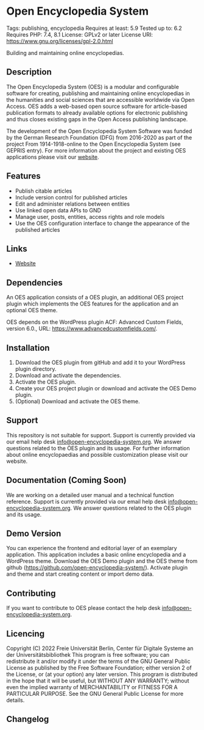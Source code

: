 # Open Encyclopedia System
Tags: publishing, encyclopedia
Requires at least: 5.9
Tested up to: 6.2
Requires PHP: 7.4, 8.1
License: GPLv2 or later
License URI: https://www.gnu.org/licenses/gpl-2.0.html

Building and maintaining online encyclopedias.

## Description
The Open Encyclopedia System (OES) is a modular and configurable software for creating, publishing and maintaining
online encyclopedias in the humanities and social sciences that are accessible worldwide via Open Access. OES adds a
web-based open source software for article-based publication formats to already available options for electronic
publishing and thus closes existing gaps in the Open Access publishing landscape.

The development of the Open Encyclopedia System Software was funded by the German Research Foundation (DFG) from
2016-2020 as part of the project From 1914-1918-online to the Open Encyclopedia System (see GEPRIS entry). For more
information about the project and existing OES applications please visit our
[website](http://www.open-encyclopedia-system.org/).

## Features
* Publish citable articles
* Include version control for published articles
* Edit and administer relations between entities
* Use linked open data APIs to GND
* Manage user, posts, entities, access rights and role models
* Use the OES configuration interface to change the appearance of the published articles

## Links
* [Website](https://www.open-encyclopedia-system.org/)

## Dependencies
An OES application consists of a OES plugin, an additional OES project plugin which implements the OES features for the
application and an optional OES theme.

OES depends on the WordPress plugin ACF:
Advanced Custom Fields, version 6.0., URL: https://www.advancedcustomfields.com/.

## Installation
1. Download the OES plugin from gitHub and add it to your WordPress plugin directory.
2. Download and activate the dependencies.
3. Activate the OES plugin.
4. Create your OES project plugin or download and activate the OES Demo plugin.
5. (Optional) Download and activate the OES theme.

## Support
This repository is not suitable for support.
Support is currently provided via our email help desk info@open-encyclopedia-system.org. We answer questions related to
the OES plugin and its usage. For further information about online encyclopaedias and possible customization please
visit our website.

## Documentation (Coming Soon)
We are working on a detailed user manual and a technical function reference. Support is currently provided via our
email help desk info@open-encyclopedia-system.org. We answer questions related to the OES plugin and its usage.

## Demo Version
You can experience the frontend and editorial layer of an exemplary application. This application includes a basic
online encyclopedia and a WordPress theme. Download the OES Demo plugin and the OES theme from github
(https://github.com/open-encyclopedia-system/). Activate plugin and theme and start creating content or import demo data.

## Contributing
If you want to contribute to OES please contact the help desk info@open-encyclopedia-system.org.

## Licencing
Copyright (C) 2022 Freie Universität Berlin, Center für Digitale Systeme an der Universitätsbibliothek
This program is free software; you can redistribute it and/or modify it under the terms of the GNU General Public
License as published by the Free Software Foundation; either version 2 of the License, or (at your option) any later
version.
This program is distributed in the hope that it will be useful, but WITHOUT ANY WARRANTY; without even the implied
warranty of MERCHANTABILITY or FITNESS FOR A PARTICULAR PURPOSE.  See the GNU General Public License for more details.

## Changelog